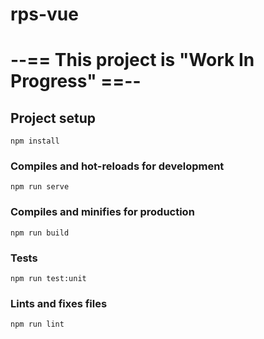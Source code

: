 # rps-vue

# --== This project is "Work In Progress" ==--

## Project setup
```
npm install
```

### Compiles and hot-reloads for development
```
npm run serve
```

### Compiles and minifies for production
```
npm run build
```

### Tests
```
npm run test:unit
```

### Lints and fixes files
```
npm run lint
```
